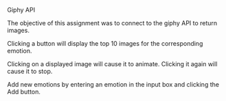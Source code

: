 Giphy API

The objective of this assignment was to connect to the giphy API to return images.

Clicking a button will display the top 10 images for the corresponding emotion.

Clicking on a displayed image will cause it to animate.  Clicking it again will cause it to stop.

Add new emotions by entering an emotion in the input box and clicking the Add button.
